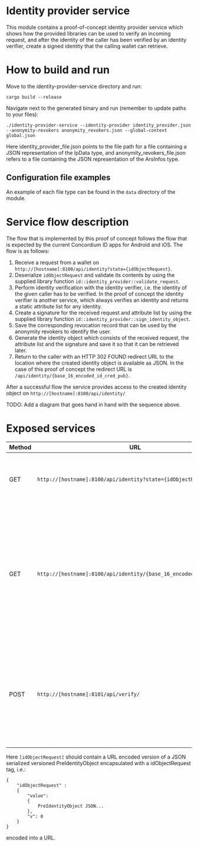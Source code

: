 # Identity provider service

This module contains a proof-of-concept identity provider service which shows how the provided libraries can be used 
to verify an incoming request, and after the identity of the caller has been verified by an identity verifier, create 
a signed identity that the calling wallet can retrieve.

# How to build and run

Move to the identity-provider-service directory and run:

```cargo build --release```

Navigate next to the generated binary and run (remember to update paths to your files):

```./identity-provider-service --identity-provider identity_provider.json --anonymity-revokers anonymity_revokers.json --global-context global.json```

Here identity_provider_file.json points to the file path for a file containing a JSON representation of the IpData type, and 
anonymity_revokers_file.json refers to a file containing the JSON representation of the ArsInfos type.

## Configuration file examples

An example of each file type can be found in the `data` directory of the module.

# Service flow description

The flow that is implemented by this proof of concept follows the flow that is expected by the current Concordium ID apps 
for Android and iOS. The flow is as follows:

1. Receive a request from a wallet on `http://[hostname]:8100/api/identity?state={idObjectRequest}`.
1. Deserialize `idObjectRequest` and validate its contents by using the supplied library function 
`id::identity_provider::validate_request`.
1. Perform identity verification with the identity verifier, i.e. the identity of the given caller has to be verified.
In the proof of concept the identity verifier is another service, which always verifies an identity and returns a 
static attribute list for any identity.
1. Create a signature for the received request and attribute list by using the supplied library function
`id::identity_provider::sign_identity_object`.
1. Save the corresponding revocation record that can be used by the anonymity revokers to identify the user.
1. Generate the identity object which consists of the received request, the attribute list and the signature and 
save it so that it can be retrieved later.
1. Return to the caller with an HTTP 302 FOUND redirect URL to the location where the created identity object 
is available as JSON. In the case of this proof of concept the redirect URL is 
`/api/identity/{base_16_encoded_id_cred_pub}`.

After a successful flow the service provides access to the created identity object on 
`http://[hostname]:8100/api/identity/`

TODO: Add a diagram that goes hand in hand with the sequence above.

# Exposed services

|Method|URL|Description|
|---|---|---|
|GET|`http://[hostname]:8100/api/identity?state={idObjectRequest}`|The endpoint the wallet calls to initiate the identity creation flow.|
|GET|`http://[hostname]:8100/api/identity/{base_16_encoded_id_cred_pub}`|The endpoint that exposes access to created identity objects. The caller will be redirected to this URL after creation of an identity object, so that they can retrieve it.|
|POST|`http://[hostname]:8101/api/verify/`|An endpoint that simulates an identity verifier. The endpoint always returns OK 200 and provides a static attribute list independent of the caller.|

Here `[idObjectRequest]` should contain a URL encoded version of a JSON serialized versioned PreIdentityObject 
encapsulated with a idObjectRequest tag, i.e.: 
```
{
    "idObjectRequest" : 
    {
        "value": 
        {
            PreIdentityObject JSON...
        },
        "v": 0
    } 
}
```
encoded into a URL.